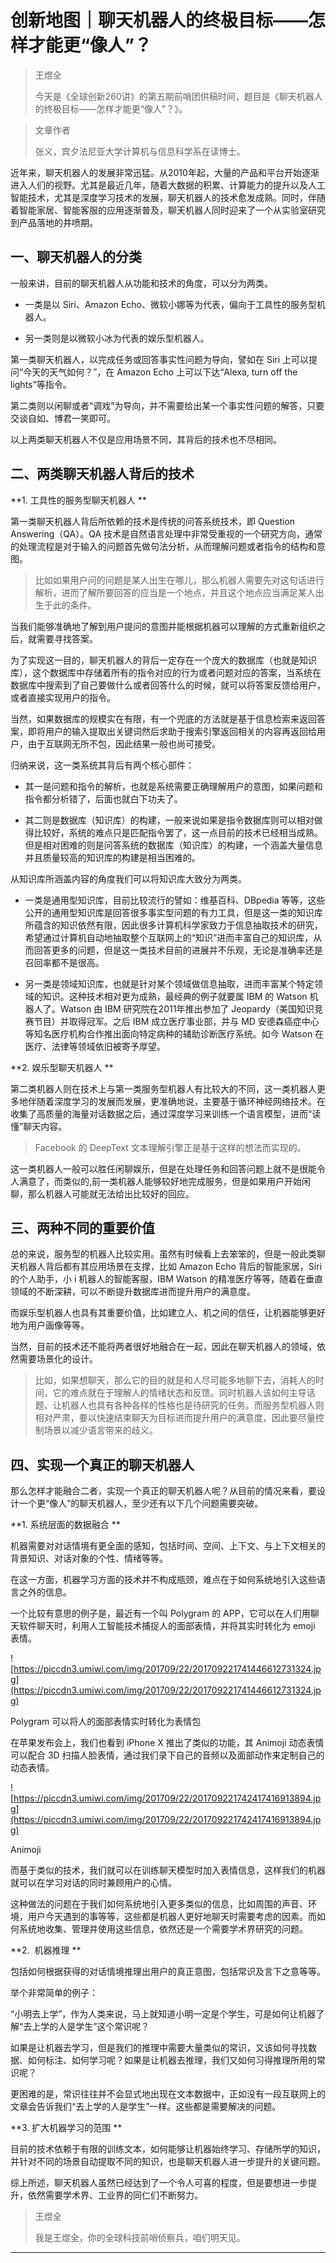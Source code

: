 # 创新地图｜聊天机器人的终极目标——怎样才能更“像人”？

> 王煜全
> 
> 今天是《全球创新260讲》的第五期前哨团供稿时间，题目是《聊天机器人的终极目标——怎样才能更“像人”？》。

> 文章作者
> 
> 张义，宾夕法尼亚大学计算机与信息科学系在读博士。

近年来，聊天机器人的发展非常迅猛。从2010年起，大量的产品和平台开始逐渐进入人们的视野。尤其是最近几年，随着大数据的积累、计算能力的提升以及人工智能技术，尤其是深度学习技术的发展，聊天机器人的技术愈发成熟。同时，伴随着智能家居、智能客服的应用逐渐普及，聊天机器人同时迎来了一个从实验室研究到产品落地的井喷期。

## 一、聊天机器人的分类

一般来讲，目前的聊天机器人从功能和技术的角度，可以分为两类。

* 一类是以 Siri、Amazon Echo、微软小娜等为代表，偏向于工具性的服务型机器人。

* 另一类则是以微软小冰为代表的娱乐型机器人。

第一类聊天机器人，以完成任务或回答事实性问题为导向，譬如在 Siri 上可以提问“今天的天气如何？”，在 Amazon Echo 上可以下达“Alexa, turn off the lights”等指令。

第二类则以闲聊或者“调戏”为导向，并不需要给出某一个事实性问题的解答，只要交谈自如、博君一笑即可。

以上两类聊天机器人不仅是应用场景不同，其背后的技术也不尽相同。

## 二、两类聊天机器人背后的技术

 **1. 工具性的服务型聊天机器人 **

第一类聊天机器人背后所依赖的技术是传统的问答系统技术，即 Question Answering（QA）。QA 技术是自然语言处理中非常受重视的一个研究方向，通常的处理流程是对于输入的问题首先做句法分析，从而理解问题或者指令的结构和意图。

> 比如如果用户问的问题是某人出生在哪儿，那么机器人需要先对这句话进行解析，进而了解所要回答的应当是一个地点，并且这个地点应当满足某人出生于此的条件。

当我们能够准确地了解到用户提问的意图并能根据机器可以理解的方式重新组织之后，就需要寻找答案。

为了实现这一目的，聊天机器人的背后一定存在一个庞大的数据库（也就是知识库），这个数据库中存储着所有的指令对应的行为或者问题对应的答案，当系统在数据库中搜索到了自己要做什么或者回答什么的时候，就可以将答案反馈给用户，或者直接实现用户的指令。

当然，如果数据库的规模实在有限，有一个兜底的方法就是基于信息检索来返回答案，即将用户的输入提取出关键词然后求助于搜索引擎返回相关的内容再返回给用户，由于互联网无所不包，因此结果一般也尚可接受。

归纳来说，这一类系统其背后有两个核心部件：

* 其一是问题和指令的解析，也就是系统需要正确理解用户的意图，如果问题和指令都分析错了，后面也就白下功夫了。

* 其二则是数据库（知识库）的构建，一般来说如果是指令数据库则可以相对做得比较好，系统的难点只是匹配指令罢了，这一点目前的技术已经相当成熟。但是相对困难的则是问答系统的数据库（知识库）的构建，一个涵盖大量信息并且质量较高的知识库的构建是相当困难的。

从知识库所涵盖内容的角度我们可以将知识库大致分为两类。

* 一类是通用型知识库，目前比较流行的譬如：维基百科、DBpedia 等等，这些公开的通用型知识库是回答很多事实型问题的有力工具，但是这一类的知识库所蕴含的知识依然有限，因此很多计算机科学家致力于信息抽取技术的研究，希望通过计算机自动地抽取整个互联网上的“知识”进而丰富自己的知识库，从而回答更多的问题，但是这一类技术目前的进展并不乐观，无论是准确率还是召回率都不是很高。

* 另一类是领域知识库，也就是针对某个领域做信息抽取，进而丰富某个特定领域的知识。这种技术相对更为成熟，最经典的例子就要属 IBM 的 Watson 机器人了。Watson 由 IBM 研究院在2011年推出参加了 Jeopardy（美国知识竞赛节目）并取得冠军。之后 IBM 成立医疗事业部，并与 MD 安德森癌症中心等知名医疗机构合作推出面向特定病种的辅助诊断医疗系统。如今 Watson 在医疗、法律等领域依旧被寄予厚望。

 **2. 娱乐型聊天机器人 **

第二类机器人则在技术上与第一类服务型机器人有比较大的不同，这一类机器人更多地伴随着深度学习的发展而发展，更准确地说，主要基于循环神经网络技术。在收集了高质量的海量对话数据之后，通过深度学习来训练一个语言模型，进而“读懂”聊天内容。

> Facebook 的 DeepText 文本理解引擎正是基于这样的想法而实现的。

这一类机器人一般可以胜任闲聊娱乐，但是在处理任务和回答问题上就不是很能令人满意了，而类似的,前一类机器人能够较好地完成服务，但是如果用户开始闲聊，那么机器人可能就无法给出比较好的回应。

## 三、两种不同的重要价值

总的来说，服务型的机器人比较实用。虽然有时候看上去笨笨的，但是一般此类聊天机器人背后都有其应用场景在支撑，比如 Amazon Echo 背后的智能家居，Siri 的个人助手，小 i 机器人的智能客服，IBM Watson 的精准医疗等等，随着在垂直领域的不断深耕，可以不断提升数据库进而提升用户的满意度。

而娱乐型机器人也具有其重要价值，比如建立人、机之间的信任，让机器能够更好地为用户画像等等。

当然，目前的技术还不能将两者很好地融合在一起，因此在聊天机器人的领域，依然需要场景化的设计。

> 比如，如果想聊天，那么它的目的就是和人尽可能多地聊下去，消耗人的时间，它的难点就在于理解人的情绪状态和反馈。同时机器人该如何主导话题、让机器人也具有各种各样的性格也是待研究的任务。而服务型机器人则相对严肃，要以快速结束聊天为目标进而提升用户的满意度，因此要尽量控制场景以减少语言带来的歧义。

## 四、实现一个真正的聊天机器人

那么怎样才能融合二者，实现一个真正的聊天机器人呢？从目前的情况来看，要设计一个更“像人”的聊天机器人，至少还有以下几个问题需要突破。

 **1. 系统层面的数据融合 **

机器需要对对话情境有更全面的感知，包括时间、空间、上下文、与上下文相关的背景知识、对话对象的个性、情绪等等。

在这一方面，机器学习方面的技术并不构成瓶颈，难点在于如何系统地引入这些语言之外的信息。

一个比较有意思的例子是，最近有一个叫 Polygram 的 APP，它可以在人们用聊天软件聊天时，利用人工智能技术捕捉人的面部表情，并将其实时转化为 emoji 表情。

![https://piccdn3.umiwi.com/img/201709/22/201709221741446612731324.jpg](https://piccdn3.umiwi.com/img/201709/22/201709221741446612731324.jpg)

Polygram 可以将人的面部表情实时转化为表情包

在苹果发布会上，我们也看到 iPhone X 推出了类似的功能，其 Animoji 动态表情可以配合 3D 扫描人脸表情，通过我们录下自己的音频以及面部动作来定制自己的动态表情。

![https://piccdn3.umiwi.com/img/201709/22/201709221742417416913894.jpg](https://piccdn3.umiwi.com/img/201709/22/201709221742417416913894.jpg)

Animoji

而基于类似的技术，我们就可以在训练聊天模型时加入表情信息，这样我们的机器就可以在学习对话的同时兼顾用户的心情。

这种做法的问题在于我们如何系统地引入更多类似的信息，比如周围的声音、环境，用户今天遇到的事等等，这些都是机器人更好地聊天时需要考虑的因素。而如何系统地收集、管理并使用这些信息，依然还是一个需要学术界研究的问题。

 **2.  机器推理 **

包括如何根据获得的对话情境推理出用户的真正意图，包括常识及言下之意等等。

举个非常简单的例子：

“小明去上学”，作为人类来说，马上就知道小明一定是个学生，可是如何让机器了解“去上学的人是学生”这个常识呢？

如果是让机器去学习，但是我们的推理中需要大量类似的常识，又该如何寻找数据、如何标注、如何学习呢？如果是让机器去推理，我们又如何习得推理所用的常识呢？

更困难的是，常识往往并不会显式地出现在文本数据中，正如没有一段互联网上的文章会告诉我们“去上学的人是学生”一样。这些都是需要解决的问题。

 **3. 扩大机器学习的范围 **

目前的技术依赖于有限的训练文本，如何能够让机器始终学习、存储所学的知识，并针对不同的场景自动提取不同的知识，也是聊天机器人进一步提升的关键问题。

综上所述，聊天机器人虽然已经达到了一个令人可喜的程度，但是要想进一步提升，依然需要学术界、工业界的同仁们不断努力。

> 王煜全
> 
> 我是王煜全，你的全球科技前哨侦察兵，咱们明天见。

---

